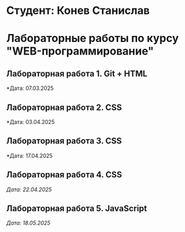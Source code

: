 # Студент: Конев Станислав 

# Лабораторные работы по курсу "WEB-программирование"

## Лабораторная работа 1. Git + HTML

*Дата: 07.03.2025

## Лабораторная работа 2. CSS

*Дата: 03.04.2025

## Лабораторная работа 3. CSS

*Дата: 17.04.2025

## Лабораторная работа 4. CSS

*Дата: 22.04.2025*

## Лабораторная работа 5. JavaScript

*Дата: 18.05.2025*
